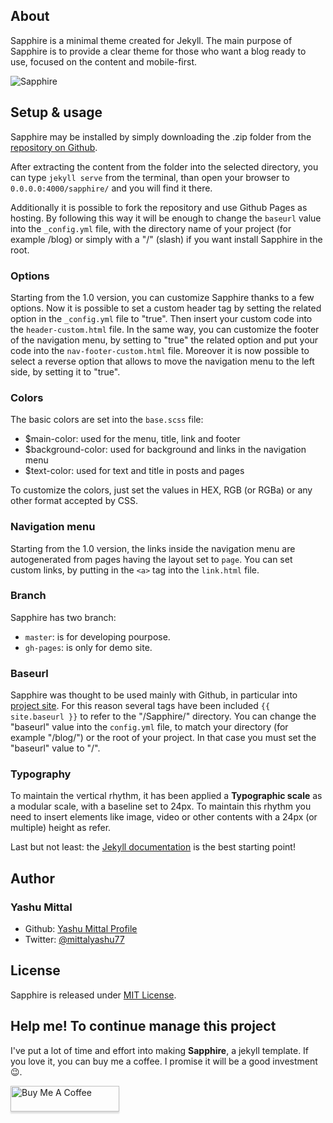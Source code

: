 ## About
Sapphire is a minimal theme created for Jekyll. The main purpose of Sapphire is to provide a clear theme for those who want a blog ready to use, focused on the content and mobile-first.

![Sapphire](http://i.imgur.com/RJpop0z.png)

## Setup & usage
Sapphire may be installed by simply downloading the .zip folder from the [repository on Github](https://github.com/mittalyashu/sapphire/archive/master.zip).

After extracting the content from the folder into the selected directory, you can type ``jekyll serve`` from the terminal, than open your browser to ``0.0.0.0:4000/sapphire/`` and you will find it there.

Additionally it is possible to fork the repository and use Github Pages as hosting. By following this way it will be enough to change the ``baseurl`` value into the ``_config.yml`` file, with the directory name of your project (for example /blog) or simply with a "/" (slash) if you want install Sapphire in the root.

### Options
Starting from the 1.0 version, you can customize Sapphire thanks to a few options. Now it is possible to set a custom header tag by setting the related option in the ``_config.yml`` file to "true". Then insert your custom code into the ``header-custom.html`` file.
In the same way, you can customize the footer of the navigation menu, by setting to "true" the related option and put your code into the ``nav-footer-custom.html`` file.
Moreover it is now possible to select a reverse option that allows to move the navigation menu to the left side, by setting it to "true".

### Colors
The basic colors are set into the ``base.scss`` file:
- $main-color: used for the menu, title, link and footer
- $background-color: used for background and links in the navigation menu
- $text-color: used for text and title in posts and pages

To customize the colors, just set the values in HEX, RGB (or RGBa) or any other format accepted by CSS.

### Navigation menu
Starting from the 1.0 version, the links inside the navigation menu are autogenerated from pages having the layout set to ``page``.
You can set custom links, by putting in the ``<a>`` tag into the ``link.html`` file.

### Branch
Sapphire has two branch:
- ``master``: is for developing pourpose.
- ``gh-pages``: is only for demo site.  

### Baseurl
Sapphire was thought to be used mainly with Github, in particular into [project site](https://pages.github.com/). For this reason several tags have been included ``{{ site.baseurl }}`` to refer to the "/Sapphire/" directory.
You can change the "baseurl" value into the ``config.yml`` file, to match your directory (for example "/blog/") or the root of your project. In that case you must set the "baseurl" value to "/".

### Typography
To maintain the vertical rhythm, it has been applied a **Typographic scale** as a modular scale, with a baseline set to 24px. To maintain this rhythm you need to insert elements like image, video or other contents with a 24px (or multiple) height as refer.

Last but not least: the [Jekyll documentation](http://jekyllrb.com) is the best starting point!

## Author

### Yashu Mittal

- Github: [Yashu Mittal Profile](http://www.github.com/mittalyashu)
- Twitter: [@mittalyashu77](https://www.twitter.com/mittalyashu77)

## License
Sapphire is released under [MIT License](license.md).

## Help me! To continue manage this project

I've put a lot of time and effort into making **Sapphire**, a jekyll template. If you love it, you can buy me a coffee. I promise it will be a good investment 😉.

<a href="https://www.buymeacoffee.com/mittalyashu" target="_blank"><img src="https://www.buymeacoffee.com/assets/img/custom_images/orange_img.png" alt="Buy Me A Coffee" style="height: 41px !important;width: 174px !important;box-shadow: 0px 3px 2px 0px rgba(190, 190, 190, 0.5) !important;-webkit-box-shadow: 0px 3px 2px 0px rgba(190, 190, 190, 0.5) !important;" ></a>

